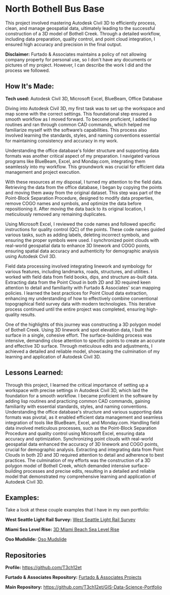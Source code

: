 # North Bothell Bus Base
This project involved mastering Autodesk Civil 3D to efficiently process, clean, and manage geospatial data, ultimately leading to the successful construction of a 3D model of Bothell Creek. Through a detailed workflow, including data preparation, quality control, and point cloud integration, I ensured high accuracy and precision in the final output.

**Disclaimer:** Furtado & Associates maintains a policy of not allowing company property for personal use, so I don't have any documents or pictures of my project. However, I can describe the work I did and the process we followed.

## How It's Made:

**Tech used:** Autodesk Civil 3D, Microsoft Excel, BlueBeam, Office Database

Diving into Autodesk Civil 3D, my first task was to set up the workspace and map scene with the correct settings. This foundational step ensured a smooth workflow as I moved forward. To become proficient, I added lisp routines and ran through common CAD commands, which helped me familiarize myself with the software’s capabilities. This process also involved learning the standards, styles, and naming conventions essential for maintaining consistency and accuracy in my work.

Understanding the office database's folder structure and supporting data formats was another critical aspect of my preparation. I navigated various programs like BlueBeam, Excel, and Monday.com, integrating them seamlessly into my workflow. This groundwork was crucial for efficient data management and project execution.

With these resources at my disposal, I turned my attention to the field data. Retrieving the data from the office database, I began by copying the points and moving them away from the original dataset. This step was part of the Point-Block Separation Procedure, designed to modify data properties, remove COGO names and symbols, and optimize the data before repositioning it. After moving the data back to its original location, I meticulously removed any remaining duplicates.

Using Microsoft Excel, I reviewed the code names and followed specific instructions for quality control (QC) of the points. These code names guided various tasks, such as adding labels, deleting incorrect symbols, and ensuring the proper symbols were used. I synchronized point clouds with real-world geospatial data to enhance 3D linework and COGO points, ensuring spatial data accuracy and authenticity for demographic analysis using Autodesk Civil 3D.

Field data processing involved integrating linework and symbology for various features, including landmarks, roads, structures, and utilities. I worked with field data from field books, dips, and structure as-built data. Extracting data from the Point Cloud in both 2D and 3D required keen attention to detail and familiarity with Furtado & Associates' scan mapping policies. I learned the best practices for Point Cloud data extraction, enhancing my understanding of how to effectively combine conventional topographical field survey data with modern technologies. This iterative process continued until the entire project was completed, ensuring high-quality results.

One of the highlights of this journey was constructing a 3D polygon model of Bothell Creek. Using 3D linework and spot elevation data, I built the surface in a single, cohesive effort. The surface-building process was intensive, demanding close attention to specific points to create an accurate and effective 3D surface. Through meticulous edits and adjustments, I achieved a detailed and reliable model, showcasing the culmination of my learning and application of Autodesk Civil 3D.

## Lessons Learned:

Through this project, I learned the critical importance of setting up a workspace with precise settings in Autodesk Civil 3D, which laid the foundation for a smooth workflow. I became proficient in the software by adding lisp routines and practicing common CAD commands, gaining familiarity with essential standards, styles, and naming conventions. Understanding the office database's structure and various supporting data formats was pivotal, as it enabled efficient data management and seamless integration of tools like BlueBeam, Excel, and Monday.com. Handling field data involved meticulous processes, such as the Point-Block Separation Procedure and quality control using Microsoft Excel, ensuring data accuracy and optimization. Synchronizing point clouds with real-world geospatial data enhanced the accuracy of 3D linework and COGO points, crucial for demographic analysis. Extracting and integrating data from Point Clouds in both 2D and 3D required attention to detail and adherence to best practices. The culmination of my efforts was the construction of a 3D polygon model of Bothell Creek, which demanded intensive surface-building processes and precise edits, resulting in a detailed and reliable model that demonstrated my comprehensive learning and application of Autodesk Civil 3D.

## Examples:
Take a look at these couple examples that I have in my own portfolio:

**West Seattle Light Rail Survey:** [West Seattle Light Rail Survey](https://github.com/T3ch12et/GIS-Data-Science-Portfolio/tree/main/Furtado-and-Associates-Projects/West%20Seattle%20Light%20Rail%20Survey)

**Miami Sea Level Rise:** [3D Miami Beach Sea Level Rise](https://github.com/T3ch12et/GIS-Data-Science-Portfolio/tree/main/ESRI-MOOC-GIS-for-Climate-Action/3D-Miami-Beach-Sea-Level-Rise)

**Oso Mudslide:** [Oso Mudslide](https://github.com/T3ch12et/GIS-Data-Science-Portfolio/tree/main/ESRI-MOOC-Cartography/Oso-Mudslide)

## Repositories
**Profile:** https://github.com/T3ch12et

**Furtado & Associates Repository:** [Furtado & Associates Projects](https://github.com/T3ch12et/GIS-Data-Science-Portfolio/tree/main/Furtado-and-Associates-Projects)

**Main Repository:** https://github.com/T3ch12et/GIS-Data-Science-Portfolio
